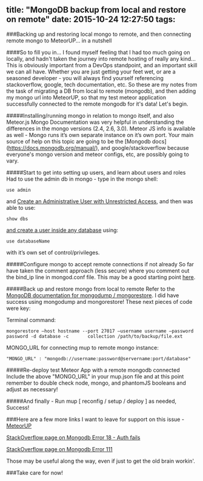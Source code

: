 title: "MongoDB backup from local and restore on remote"
date: 2015-10-24 12:27:50
tags:
---

###Backing up and restoring local mongo to remote, and then connecting remote mongo to MeteorUP... in a nutshell

####So to fill you in...
I found myself feeling that I had too much going on locally, and hadn't taken the journey into remote hosting of really any kind... This is obviously important from a DevOps standpoint, and an important skill we can all have. Whether you are just getting your feet wet, or are a seasoned developer - you will always find yourself referencing stackoverflow, google, tech documentation, etc. So these are my notes from the task of migrating a DB from local to remote (mongodb), and then adding my mongo url into MeteorUP, so that my test meteor application successfully connected to the remote mongodb for it's data! Let's begin.

#####Installing/running mongo in relation to mongo itself, and also Meteor.js
Mongo Documentation was very helpful in understanding the differences in the mongo versions (2.4, 2.6, 3.0). Meteor JS info is available as well - Mongo runs it’s own separate instance on it’s own port. Your main source of help on this topic are going to be the [Mongodb docs] (https://docs.mongodb.org/manual/), and google/stackoverflow because everyone's mongo version and meteor configs, etc, are possibly going to vary. 

#####Start to get into setting up users, and learn about users and roles
Had to use the admin db in mongo - type in the mongo shell: 

    use admin 

and [Create an Administrative User with Unrestricted Access](https://docs.mongodb.org/manual/tutorial/add-admin-user/), and then was able to use:

    show dbs
     
[and create a user inside any database](https://docs.mongodb.org/manual/tutorial/manage-users-and-roles/) using: 

    use databaseName 
    
with it’s own set of control/privileges.

#####Configure mongo to accept remote connections if not already
So far have taken the comment approach (less secure) where you comment out the bind_ip line in mongod.conf file. This may be a good starting point [here](http://www.mkyong.com/mongodb/mongodb-allow-remote-access/).

#####Back up and restore mongo from local to remote
Refer to the [MongoDB documentation for mongodump / mongorestore](https://docs.mongodb.org/manual/tutorial/backup-and-restore-tools/). I did have success using mongodump and mongorestore! These next pieces of code were key:

Terminal command: 

	mongorestore —host hostname --port 27017 —username username —password password -d database -c 		collection /path/to/backup/file.ext
MONGO_URL for connecting mup to remote mongo instance:

	"MONGO_URL" : "mongodb://username:password@servername:port/database"
	
#####Re-deploy test Meteor App with a remote mongodb connected
Include the above "MONGO_URL" in your mup.json file and at this point remember to double check node, mongo, and phantomJS booleans and adjust as necessary!

#####And finally -
Run 
	mup [ reconfig / setup / deploy ] 
as needed, Success!

###Here are a few more links I want to leave for support on this issue - 
[MeteorUP](https://github.com/arunoda/meteor-up)

[StackOverflow page on Mongodb Error 18 - Auth fails](http://stackoverflow.com/questions/18216712/cannot-authenticate-into-mongo-auth-fails)

[StackOverflow page on Mongodb Error 111](http://stackoverflow.com/questions/24899849/connection-refused-to-mongodb-errno-111)

Those may be useful along the way, even if just to get the old brain workin'. 

###Take care for now!
